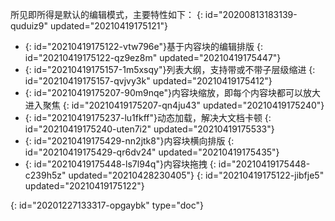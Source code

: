 所见即所得是默认的编辑模式，主要特性如下：
{: id="20200813183139-quduiz9" updated="20210419175121"}

* {: id="20210419175122-vtw796e"}基于内容块的编辑排版
  {: id="20210419175122-qz9ez8m" updated="20210419175447"}
* {: id="20210419175157-1m5xsqy"}列表大纲，支持带或不带子层级缩进
  {: id="20210419175157-qvjvy3k" updated="20210419175412"}
* {: id="20210419175207-90m9nqe"}内容块缩放，即每个内容块都可以放大进入聚焦
  {: id="20210419175207-qn4ju43" updated="20210419175240"}
* {: id="20210419175237-lu1fkff"}动态加载，解决大文档卡顿
  {: id="20210419175240-uten7i2" updated="20210419175533"}
* {: id="20210419175429-nn2jtk8"}内容块横向排版
  {: id="20210419175429-qr6dv24" updated="20210419175435"}
* {: id="20210419175448-ls7l94q"}内容块拖拽
  {: id="20210419175448-c239h5z" updated="20210428230405"}
{: id="20210419175122-jibfje5" updated="20210419175122"}


{: id="20201227133317-opgaybk" type="doc"}
